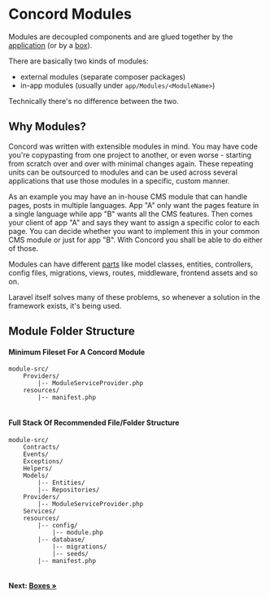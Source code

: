 # Concord Modules

Modules are decoupled components and are glued together by the
[application](application.md) (or by a [box](boxes.md)).

There are basically two kinds of modules:

- external modules (separate composer packages)
- in-app modules (usually under `app/Modules/<ModuleName>`)

Technically there's no difference between the two.

## Why Modules?

Concord was written with extensible modules in mind. You may have code you're copypasting from one project to another, or even worse - starting from scratch over and over with minimal changes again.
These repeating units can be outsourced to modules and can be used across several applications that use those modules in a specific, custom manner.

As an example you may have an in-house CMS module that can handle pages, posts in multiple languages. App "A" only want the pages feature in a single language while app "B" wants all the CMS features. Then comes your client of app "A" and says they want to assign a specific color to each page. You can decide whether you want to implement this in your common CMS module or just for app "B". With Concord you shall be able to do either of those.

Modules can have different [parts](parts.md) like model classes, entities, controllers, config files, migrations, views, routes, middleware, frontend assets and so on.

Laravel itself solves many of these problems, so whenever a solution in the framework exists, it's being used. 


## Module Folder Structure

#### Minimum Fileset For A Concord Module

```
module-src/
    Providers/
        |-- ModuleServiceProvider.php
    resources/
        |-- manifest.php
    
```

#### Full Stack Of Recommended File/Folder Structure
 
```
module-src/
    Contracts/
    Events/
    Exceptions/
    Helpers/
    Models/
        |-- Entities/
        |-- Repositories/
    Providers/
        |-- ModuleServiceProvider.php
    Services/
    resources/
        |-- config/
            |-- module.php
        |-- database/
            |-- migrations/
            |-- seeds/
        |-- manifest.php
    
```

#### Next: [Boxes &raquo;](boxes.md)